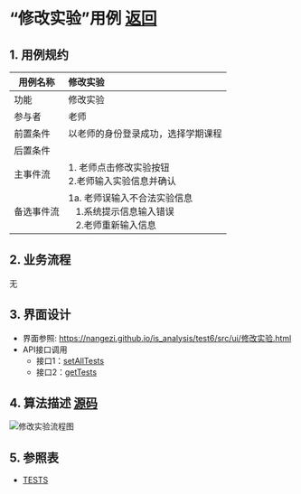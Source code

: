 # “修改实验”用例 [返回](../README.md)

## 1. 用例规约

|用例名称|修改实验|
|-------|:-------------|
|功能|修改实验|
|参与者|老师|
|前置条件| 以老师的身份登录成功，选择学期课程|
|后置条件||
|主事件流| 1. 老师点击修改实验按钮<br/>2.老师输入实验信息并确认|
|备选事件流|1a. 老师误输入不合法实验信息 <br/>&nbsp;&nbsp; 1.系统提示信息输入错误<br/> &nbsp;&nbsp; 2.老师重新输入信息|

## 2. 业务流程
无 

## 3. 界面设计
- 界面参照: https://nangezi.github.io/is_analysis/test6/src/ui/修改实验.html
- API接口调用
    - 接口1：[setAllTests](../接口/setAllTests.md)
    - 接口2：[getTests](../接口/getTests.md)

## 4. 算法描述 [源码](../src/修改实验流程图.puml)
![修改实验流程图](../images/修改实验流程图.png)
    
## 5. 参照表

- [TESTS](../数据库设计.md/#TESTS)